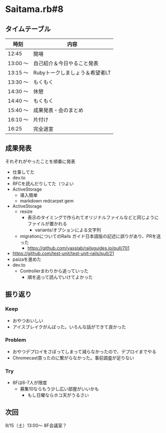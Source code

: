 # Saitama.rb#8

## タイムテーブル

| 時刻 | 内容 |
| --- | --- |
| 12:45 | 開場 |
| 13:00 ～  | 自己紹介＆今日やること発表 |
| 13:15 ～ | Rubyトークしましょう＆希望者LT |
| 13:30 ～ | もくもく |
| 14:30 ～ | 休憩 |
| 14:40 ～ | もくもく |
| 15:40 ～ | 成果発表・会のまとめ |
| 16:10 ～ | 片付け |
| 16:25 | 完全退室 |

## 成果発表

それぞれがやったことを順番に発表

- 仕事してた
- dev.to
- RFCを読んだりしてた（つよい
- ActiveStorage
  - 導入簡単
  - markdown redcarpet gem
- ActiveStorage
  - resize
    - 表示のタイミングで作られてオリジナルファイルなどと同じようにファイルが置かれる
      - variants/オプションによる文字列
  - migrationについてのRails ガイド日本語版の記述に誤りがあり、PRを送った
    - https://github.com/yasslab/railsguides.jp/pull/701
- https://github.com/test-unit/test-unit-rails/pull/21
- paizaを進めた
- dev.to
  - Controllerまわりから追っていった
    - 順を追って読んでいけてよかった

## 振り返り

### Keep
- おやつおいしい
- アイスブレイクがんばった。いろんな話ができて良かった

### Problem
- おやつデプロイをさぼってしまって減らなかったので、デプロイまでやる
- Chromecast買ったのに繋がらなかった。事前調査が足りない

### Try

- 8Fは6-7人が限度
  - 募集10ならもう少し広い部屋がいいかも
    - もし日曜ならホコ天がうるさい

## 次回

9/15（土）13:00～ 8F会議室？

